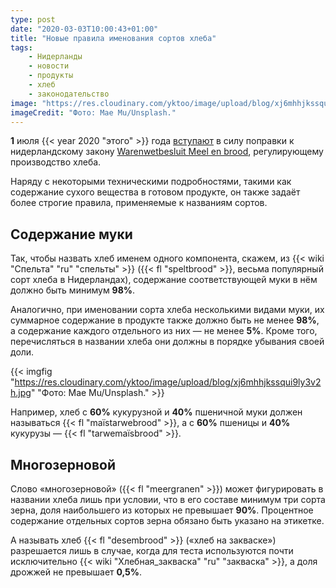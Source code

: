 ```yaml
---
type: post
date: "2020-03-03T10:00:43+01:00"
title: "Новые правила именования сортов хлеба"
tags:
    - Нидерланды
    - новости
    - продукты
    - хлеб
    - законодательство
image: "https://res.cloudinary.com/yktoo/image/upload/blog/xj6mhhjkssqui9ly3v2h.jpg"
imageCredit: "Фото: Mae Mu/Unsplash."
---
```


**1** июля {{< year 2020 "этого" >}} года [вступают](https://www.bakkersinbedrijf.nl/blogs/nieuwe-wetgeving-voor-brood-hoe-zit-dat) в силу поправки к нидерландскому закону [Warenwetbesluit Meel en brood](https://www.rijksoverheid.nl/documenten/besluiten/2019/09/26/besluit-wijziging-van-het-warenwetbesluit-meel-en-brood-en-het-warenwetbesluit-bestuurlijke-boeten), регулирующему производство хлеба.

Наряду с некоторыми техническими подробностями, такими как содержание сухого вещества в готовом продукте, он также задаёт более строгие правила, применяемые к названиям сортов.

<!--more-->

## Содержание муки

Так, чтобы назвать хлеб именем одного компонента, скажем, из {{< wiki "Спельта" "ru" "спельты" >}} ({{< fl "speltbrood" >}}, весьма популярный сорт хлеба в Нидерландах), содержание соответствующей муки в нём должно быть минимум **98%**.

Аналогично, при именовании сорта хлеба несколькими видами муки, их суммарное содержание в продукте также должно быть не менее **98%**, а содержание каждого отдельного из них — не менее **5%**. Кроме того, перечисляться в названии хлеба они должны в порядке убывания своей доли.

{{< imgfig "https://res.cloudinary.com/yktoo/image/upload/blog/xj6mhhjkssqui9ly3v2h.jpg" "Фото: Mae Mu/Unsplash." >}}

Например, хлеб с **60%** кукурузной и **40%** пшеничной муки должен называться {{< fl "maïstarwebrood" >}}, а с **60%** пшеницы и **40%** кукурузы — {{< fl "tarwemaïsbrood" >}}.

## Многозерновой

Слово «многозерновой» ({{< fl "meergranen" >}}) может фигурировать в названии хлеба лишь при условии, что в его составе минимум три сорта зерна, доля наибольшего из которых не превышает **90%**. Процентное содержание отдельных сортов зерна обязано быть указано на этикетке.

А называть хлеб {{< fl "desembrood" >}} («хлеб на закваске») разрешается лишь в случае, когда для теста используются почти исключительно {{< wiki "Хлебная_закваска" "ru" "закваска" >}}, а доля дрожжей не превышает **0,5%**.
